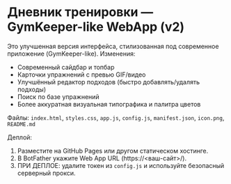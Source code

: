 # Дневник тренировки — GymKeeper-like WebApp (v2)

Это улучшенная версия интерфейса, стилизованная под современное приложение (GymKeeper-like).
Изменения:
- Современный сайдбар и топбар
- Карточки упражнений с превью GIF/видео
- Улучшённый редактор подходов (быстро добавлять/удалять подходы)
- Поиск по базе упражнений
- Более аккуратная визуальная типографика и палитра цветов

Файлы: `index.html`, `styles.css`, `app.js`, `config.js`, `manifest.json`, `icon.png`, `README.md`

Деплой:
1. Разместите на GitHub Pages или другом статическом хостинге.
2. В BotFather укажите Web App URL (https://<ваш-сайт>/).
3. ПРИ ДЕПЛОЕ: удалите токен из `config.js` и используйте безопасный серверный прокси.


